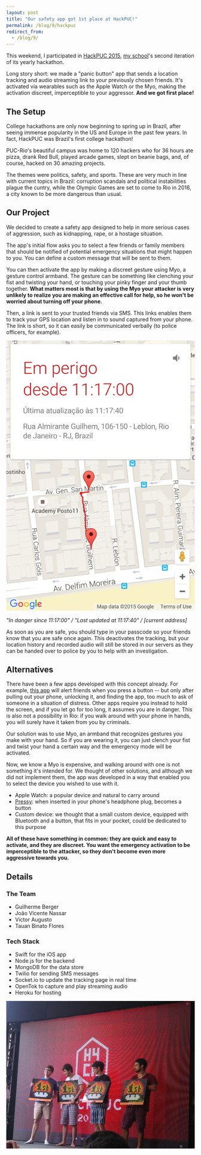 ```yaml
---
layout: post
title: "Our safety app got 1st place at HackPUC!"
permalink: /blog/9/hackpuc
redirect_from:
  - /blog/9/
---
```


This weekend, I participated in [HackPUC 2015](http://hackpuc.com), [my school](http://www.puc-rio.br)'s second iteration of its yearly hackathon. 

Long story short: we made a "panic button" app that sends a location tracking and audio streaming link to your previously chosen friends. It's activated via wearables such as the Apple Watch or the Myo, making the activation discreet, imperceptible to your aggressor. **And we got first place!**


## The Setup

College hackathons are only now beginning to spring up in Brazil, after seeing immense popularity in the US and Europe in the past few years. In fact, HackPUC was Brazil's first college hackathon!

PUC-Rio's beautiful campus was home to 120 hackers who for 36 hours ate pizza, drank Red Bull, played arcade games, slept on beanie bags, and, of course, hacked on 30 amazing projects.

The themes were politics, safety, and sports. These are very much in line with current topics in Brazil: corruption scandals and political instabilities plague the cuntry, while the Olympic Games are set to come to Rio in 2016, a city known to be more dangerous than usual. 


## Our Project

We decided to create a safety app designed to help in more serious cases of aggression, such as kidnapping, rape, or a hostage situation.

The app's initial flow asks you to select a few friends or family members that should be notified of potential emergency situations that might happen to you. You can define a custom message that will be sent to them. 

You can then activate the app by making a discreet gesture using Myo, a gesture control armband. The gesture can be something like clenching your fist and twisting your hand, or touching your pinky finger and your thumb together. **What matters most is that by using the Myo your attacker is very unlikely to realize you are making an effective call for help, so he won't be worried about turning off your phone.**

Then, a link is sent to your trusted friends via SMS. This links enables them to track your GPS location and listen in to sound captured from your phone. The link is short, so it can easily be communicated verbally (to police officers, for example). 

![](/img/hackpuc-2.png)

<i> "In danger since 11:17:00" / "Last updated at 11:17:40" / [current address] </i>

As soon as you are safe, you should type in your passcode so your friends know that you are safe once again. This deactivates the tracking, but your location history and recorded audio will still be stored in our servers as they can be handed over to police by you to help with an investigation.


## Alternatives

There have been a few apps developed with this concept already. For example, [this app]() will alert friends when you press a button -- but only after pulling out your phone, unlocking it, and finding the app, too much to ask of someone in a situation of distress. Other apps require you instead to hold the screen, and if you let go for too long, it assumes you are in danger. This is also not a possibility in Rio: if you walk around with your phone in hands, you will surely have it taken from you by criminals.

Our solution was to use Myo, an armband that recognizes gestures you make with your hand. So if you are wearing it, you can just clench your fist and twist your hand a certain way and the emergency mode will be activated.

Now, we know a Myo is expensive, and walking around with one is not something it's intended for. We thought of other solutions, and although we did not implement them, the app was developed in a way that enabled you to select the device you wished to use with it. 

* Apple Watch: a popular device and natural to carry around
* [Pressy](http://get.pressybutton.com/): when inserted in your phone's headphone plug, becomes a button
* Custom device: we thought that a small custom device, equipped with Bluetooth and a button, that fits in your pocket, could be dedicated to this purpose

**All of these have something in common: they are quick and easy to activate, and they are discreet. You want the emergency activation to be imperceptible to the attacker, so they don't become even more aggressive towards you.**

## Details

### The Team

* Guilherme Berger
* João Vicente Nassar
* Victor Augusto
* Tauan Binato Flores

### Tech Stack

* Swift for the iOS app
* Node.js for the backend
* MongoDB for the data store
* Twilio for sending SMS messages
* Socket.io to update the tracking page in real time
* OpenTok to capture and play streaming audio
* Heroku for hosting

![](/img/hackpuc-1.jpg)